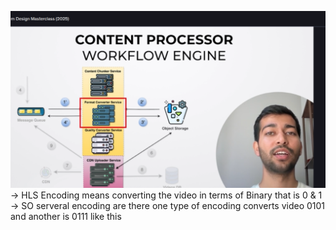 ![alt text](image-2.png)
-> HLS Encoding means converting the video in terms of Binary that is 0 & 1 
-> SO serveral encoding are there one type of encoding converts video 0101 and another is 0111 like this